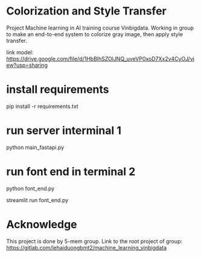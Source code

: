 # Colorization and Style Transfer
 Project Machine learning in AI training course Vinbigdata. Working in group to make an end-to-end system to colorize gray image, then apply style transfer.

link model: https://drive.google.com/file/d/1HbBlhSZOlJNQ_uveVP0xoD7Xx2v4CyOJ/view?usp=sharing

# install requirements
pip install -r requirements.txt

# run server interminal 1
python main_fastapi.py

# run font end in terminal 2
python font_end.py

streamlit run font_end.py

# Acknowledge
This project is done by 5-mem group.
Link to the root project of group: https://gitlab.com/lehaiduongbmt2/machine_learning_vinbigdata
